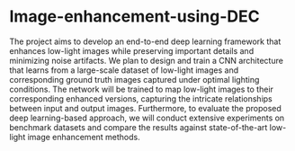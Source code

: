 # Image-enhancement-using-DEC
The project aims to develop an end-to-end deep learning framework that enhances low-light images while preserving important details and minimizing noise artifacts. We plan to design and train a CNN architecture that learns from a large-scale dataset of low-light images and corresponding ground truth images captured under optimal lighting conditions. The network will be trained to map low-light images to their corresponding enhanced versions, capturing the intricate relationships between input and output images. Furthermore, to evaluate the proposed deep learning-based approach, we will conduct extensive experiments on benchmark datasets and compare the results against state-of-the-art low-light image enhancement methods.
